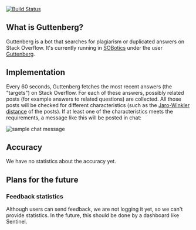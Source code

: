 [![Build Status](https://travis-ci.org/SOBotics/Guttenberg.svg?branch=master)](https://travis-ci.org/SOBotics/Guttenberg)

## What is Guttenberg?

Guttenberg is a bot that searches for plagiarism or duplicated answers on Stack Overflow. It's currently running in [SOBotics][1] under the user [Guttenberg][2].


## Implementation

Every 60 seconds, Guttenberg fetches the most recent answers (the "targets") on Stack Overflow. For each of these answers, possibly related posts (for example answers to related questions) are collected. All those posts will be checked for different characteristics (such as the [Jaro-Winkler distance](https://en.wikipedia.org/wiki/Jaro–Winkler_distance) of the posts). If at least one of the characteristics meets the requirements, a message like this will be posted in chat:

![sample chat message](http://i.stack.imgur.com/hB7Hz.png)


## Accuracy

We have no statistics about the accuracy yet.

## Plans for the future

### Feedback statistics

Although users can send feedback, we are not logging it yet, so we can't provide statistics. In the future, this should be done by a dashboard like Sentinel.


  [1]: http://chat.stackoverflow.com/rooms/111347/sobotics
  [2]: http://stackoverflow.com/users/7418352/guttenberg
  [3]: https://github.com/SOBotics/Guttenberg
